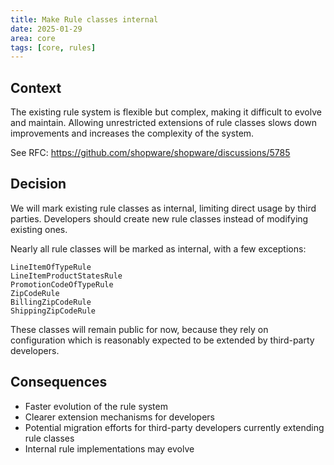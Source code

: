```yaml
---
title: Make Rule classes internal
date: 2025-01-29
area: core
tags: [core, rules]
---
```


## Context
The existing rule system is flexible but complex, making it difficult to evolve and maintain. Allowing unrestricted extensions of rule classes slows down improvements and increases the complexity of the system.

See RFC: https://github.com/shopware/shopware/discussions/5785

## Decision
We will mark existing rule classes as internal, limiting direct usage by third parties. Developers should create new rule classes instead of modifying existing ones. 

Nearly all rule classes will be marked as internal, with a few exceptions: 

```
LineItemOfTypeRule
LineItemProductStatesRule
PromotionCodeOfTypeRule
ZipCodeRule
BillingZipCodeRule
ShippingZipCodeRule
```

These classes will remain public for now, because they rely on configuration which is reasonably expected to be extended by third-party developers.

## Consequences
* Faster evolution of the rule system
* Clearer extension mechanisms for developers
* Potential migration efforts for third-party developers currently extending rule classes
* Internal rule implementations may evolve
